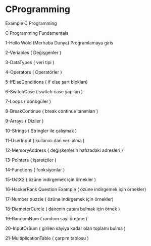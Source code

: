 # CProgramming
Example C Programming 
 
 
 C Programming Fundamentals

1-Hello Wold (Merhaba Dunya) Programlamaya giris

2-Veriables ( Değişgenler )

3-DataTypes ( veri tipi )

4-Operators ( Operatörler )

5-IfElseConditions ( if else şart blokları)

6-SwitchCase ( switch case yapıları )

7-Loops ( dönbgüler )

8-BreakContinue ( break continue tanımları )

9-Arrays ( Diziler )

10-Strings ( Stringler ile çalışmak )

11-UserInput ( kullanıcı dan veri alma )

12-MemoryAddress ( değişkenlerin hafızadaki adresleri )

13-Pointers ( işaretçiler )

14-Functions ( fonksiyonlar )

15-UstX2 ( özüne indirgemek için örnekler ) 

16-HackerRank Question Example ( özüne indirgemek için örnekler)

17-Number puzzle ( özüne indirgemek için örnekler)

18-DiameterCurcle ( dairenin çapını bulmak için örnek )

19-RandomNum ( random sayi üretme )

20-InputOrSum ( girilen sayiya kadar olan toplamı bulma )

21-MultiplicationTable ( çarpım tablosu )
